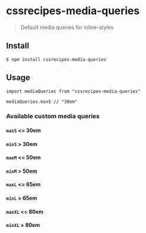 # cssrecipes-media-queries

> Default media queries for inline-styles

## Install

```console
$ npm install cssrecipes-media-queries
```

## Usage

```javacript
import mediaQueries from "cssrecipes-media-queries"

mediaQueries.maxS // "30em"
```

### Available custom media queries

#### `maxS` <= 30em

#### `minS` > 30em

#### `maxM` <= 50em

#### `minM` > 50em

#### `maxL` <= 65em

#### `minL` > 65em

#### `maxXL` <= 80em

#### `minXL` > 80em
